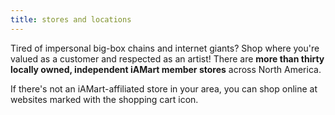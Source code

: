 ```yaml
---
title: stores and locations
---
```

Tired of impersonal big-box chains and internet giants? Shop where you're valued as a customer and respected as an artist! There are **more than thirty locally owned, independent iAMart member stores** across North America.

If there's not an iAMart-affiliated store in your area, you can shop online at websites marked with the <span class="glyphicon glyphicon-shopping-cart inline-cart-icon"></span> shopping cart icon.
